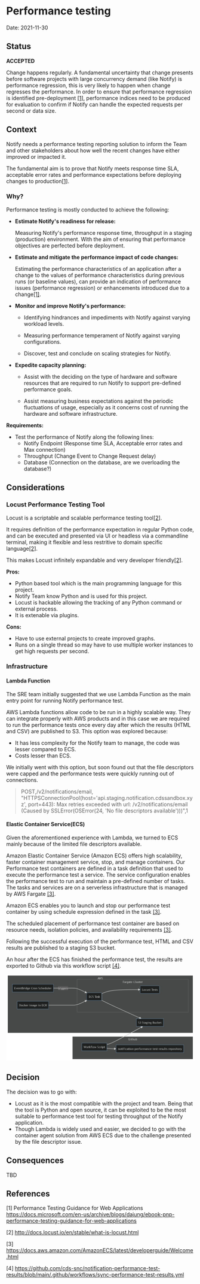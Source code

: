 # Performance testing

Date: 2021-11-30

## Status

**ACCEPTED**

Change happens regularly. A fundamental uncertainty that change presents before software projects with large concurrency demand (like Notify) is performance regression, this is very likely to happen when change regresses the performance. In order to ensure that performance regression is identified pre-deployment [[1]](https://docs.microsoft.com/en-us/archive/blogs/dajung/ebook-pnp-performance-testing-guidance-for-web-applications), performance indices need to be produced for evaluation to confirm if Notify can handle the expected requests per second or data size.

## Context

Notify needs a performance testing reporting solution to inform the Team and other stakeholders about how well the recent changes have either improved or impacted it.

The fundamental aim is to prove that Notify meets response time SLA, acceptable error rates and performance expectations before deploying changes to production[[1]](https://docs.microsoft.com/en-us/archive/blogs/dajung/ebook-pnp-performance-testing-guidance-for-web-applications). 

### Why?

Performance testing is mostly conducted to achieve the following:

- **Estimate Notify's readiness for release:**
  
  Measuring Notify's performance response time, throughput in a staging (production) environment. With the aim of ensuring that performance objectives are perfected before deployment.

- **Estimate and mitigate the performance impact of code changes:**

  Estimating the performance characteristics of an application after a change to the values of performance characteristics during previous runs (or baseline values), can provide an indication of performance issues (performance regression) or enhancements introduced due to a change[[1]](https://docs.microsoft.com/en-us/archive/blogs/dajung/ebook-pnp-performance-testing-guidance-for-web-applications).

- **Monitor and improve Notify's performance:**

  - Identifying hindrances and impediments with Notify against varying workload levels.

  - Measuring performance temperament of Notify against varying configurations.

  - Discover, test and conclude on scaling strategies for Notify.

- **Expedite capacity planning:**

  - Assist with the deciding on the type of hardware and software resources that are required to run Notify to support pre-defined performance goals.

  - Assist measuring business expectations against the periodic fluctuations of usage, especially as it concerns cost of running the hardware and software infrastructure.

**Requirements:**

* Test the performance of Notify along the following lines:
  * Notify Endpoint (Response time SLA, Acceptable error rates and Max connection)
  * Throughput (Change Event to Change Request delay)
  * Database (Connection on the database, are we overloading the database?)

## Considerations

### Locust Performance Testing Tool

Locust is a scriptable and scalable performance testing tool[[2]](http://docs.locust.io/en/stable/what-is-locust.html).

It requires definition of the performance expectation in regular Python code, and can be executed and presented via UI or headless via a commandline terminal, making it flexible and less restritive to domain specific language[[2]](http://docs.locust.io/en/stable/what-is-locust.html).

This makes Locust infinitely expandable and very developer friendly[[2]](http://docs.locust.io/en/stable/what-is-locust.html).

**Pros:**

* Python based tool which is the main programming language for this project.
* Notify Team know Python and is used for this project.
* Locust is hackable allowing the tracking of any Python command or external process.
* It is extenable via plugins.

**Cons:**

* Have to use external projects to create improved graphs.
* Runs on a single thread so may have to use multiple worker instances to get high requests per second.

### Infrastructure 

#### Lambda Function

The SRE team initially suggested that we use Lambda Function as the main entry point for running Notify performance test. 

AWS Lambda functions allow code to be run in a highly scalable way. They can integrate properly with AWS products and in this case we are required to run the performance tests once every day after which the results (HTML and CSV) are published to S3. This option was explored because: 

- It has less complexity for the Notify team to manage, the code was lesser compared to ECS.
- Costs lesser than ECS.

We initially went with this option, but soon found out that the file descriptors were capped and the performance tests were quickly running out of connections.

> POST,/v2/notifications/email,
"HTTPSConnectionPool(host='api.staging.notification.cdssandbox.xyz', port=443): 
Max retries exceeded with url: /v2/notifications/email 
(Caused by SSLError(OSError(24, 'No file descriptors available')))",1


#### Elastic Container Service(ECS)

Given the aforementioned experience with Lambda, we turned to ECS mainly because of the limited file descriptors available.

Amazon Elastic Container Service (Amazon ECS) offers high scalability, faster container management service, stop, and manage containers. Our Performance test containers are defined in a task definition that used to execute the performance test a service. The service configuration enables the performance test to run and maintain a pre-defined number of tasks. The tasks and services are on a serverless infrastructure that is managed by AWS Fargate [[3]](https://docs.aws.amazon.com/AmazonECS/latest/developerguide/Welcome.html). 

Amazon ECS enables you to launch and stop our performance test container by using schedule expression defined in the task [[3]](https://docs.aws.amazon.com/AmazonECS/latest/developerguide/Welcome.html).

The scheduled placement of performance test container are based on resource needs, isolation policies, and availability requirements [[3]](https://docs.aws.amazon.com/AmazonECS/latest/developerguide/Welcome.html). 

Following the successful execution of the performance test, HTML and CSV results are published to a staging S3 bucket. 

An hour after the ECS has finished the performance test, the results are exported to Github via this workflow script [[4]](https://github.com/cds-snc/notification-performance-test-results/blob/main/.github/workflows/sync-performance-test-results.yml).


![Overview of the performance test container ECS agent](diagrams/2021-11-30.performance-testing/overview-notify-performance-test-containeragent.png?raw=true "Overview of the performance test container ECS agent")

## Decision

The decision was to go with:

-  Locust as it is the most compatible with the project and team. Being that the tool is Python and open source, it can be exploited to be the most suitable to performance test tool for testing throughput of the Notify application.
- Though Lambda is widely used and easier, we decided to go with the container agent solution from AWS ECS due to the challenge presented by the file descriptor issue.


## Consequences
TBD

## References

[1] Performance Testing Guidance for Web
Applications https://docs.microsoft.com/en-us/archive/blogs/dajung/ebook-pnp-performance-testing-guidance-for-web-applications

[2] http://docs.locust.io/en/stable/what-is-locust.html

[3] https://docs.aws.amazon.com/AmazonECS/latest/developerguide/Welcome.html

[4] https://github.com/cds-snc/notification-performance-test-results/blob/main/.github/workflows/sync-performance-test-results.yml
